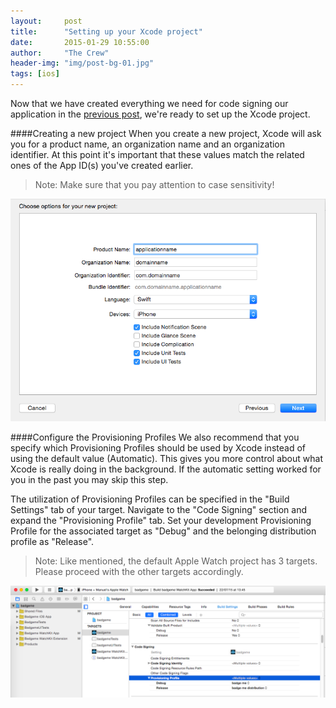 ```yaml
---
layout:     post
title:      "Setting up your Xcode project"
date:       2015-01-29 10:55:00
author:     "The Crew"
header-img: "img/post-bg-01.jpg"
tags: [ios]
---
```


Now that we have created everything we need for code signing our application in the [previous post](http://ciforios.github.io/2015/05/08/Code-Signing/), we're ready to set up the Xcode project.

####Creating a new project
When you create a new project, Xcode will ask you for a product name, an organization name and an organization identifier. At this point it's important that these values match the related ones of the App ID(s) you've created earlier.

> Note: Make sure that you pay attention to case sensitivity!

![image](/img/xcode-create-project.png)

####Configure the Provisioning Profiles
We also recommend that you specify which Provisioning Profiles should be used by Xcode instead of using the default value (Automatic). This gives you more control about what Xcode is really doing in the background. If the automatic setting worked for you in the past you may skip this step.

The utilization of Provisioning Profiles can be specified in the "Build Settings" tab of your target. Navigate to the "Code Signing" section and expand the "Provisioning Profile" tab. Set your development Provisioning Profile for the associated target as "Debug" and the belonging distribution profile as "Release".

> Note: Like mentioned, the default Apple Watch project has 3 targets. Please proceed with the other targets accordingly.

![image](/img/xcode-provisioning.png)